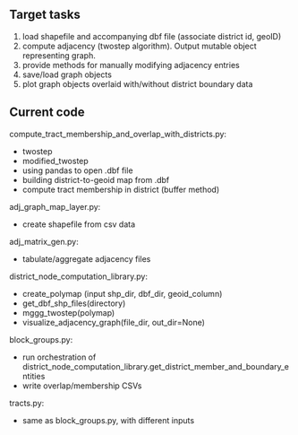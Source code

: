 ## Target tasks

1. load shapefile and accompanying dbf file (associate district id, geoID)
2. compute adjacency (twostep algorithm).  Output mutable object representing graph.
3. provide methods for manually modifying adjacency entries
4. save/load graph objects
5. plot graph objects overlaid with/without district boundary data


## Current code

compute_tract_membership_and_overlap_with_districts.py:
  * twostep
  * modified_twostep
  * using pandas to open .dbf file
  * building district-to-geoid map from .dbf
  * compute tract membership in district (buffer method)
  
  
adj_graph_map_layer.py:
  * create shapefile from csv data
  

adj_matrix_gen.py:
  * tabulate/aggregate adjacency files
  
  
district_node_computation_library.py:
  * create_polymap (input shp_dir, dbf_dir, geoid_column)
  * get_dbf_shp_files(directory)
  * mggg_twostep(polymap)
  * visualize_adjacency_graph(file_dir, out_dir=None)
  
block_groups.py:
  * run orchestration of district_node_computation_library.get_district_member_and_boundary_entities
  * write overlap/membership CSVs
 
 
tracts.py:
  * same as block_groups.py, with different inputs

